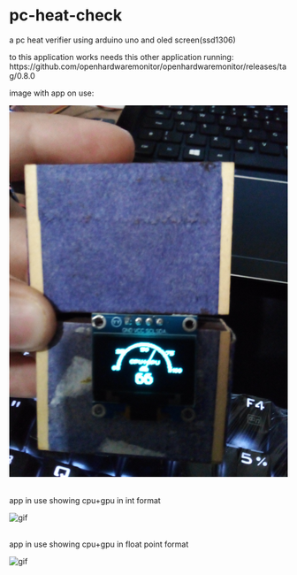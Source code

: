 # pc-heat-check
a pc heat verifier using arduino uno and oled screen(ssd1306)

<p>to this application works needs this other application running: https://github.com/openhardwaremonitor/openhardwaremonitor/releases/tag/0.8.0</p>

<p>image with app on use:</p>
<div>
    <img alt="jpg"src="https://github.com/F1reFinger/pc-heat-check/blob/main/gauge.jpg"/>
</div>
<br>
<p>app in use showing cpu+gpu in int format</p>
<div>
    <img alt="gif"src="https://github.com/F1reFinger/pc-heat-check/blob/main/normal.gif"/>
</div>
<br>
<p>app in use showing cpu+gpu in float point format</p>
<div>
  <img alt="gif"src="https://github.com/F1reFinger/pc-heat-check/blob/main/float-point.gif"/>
</div>

